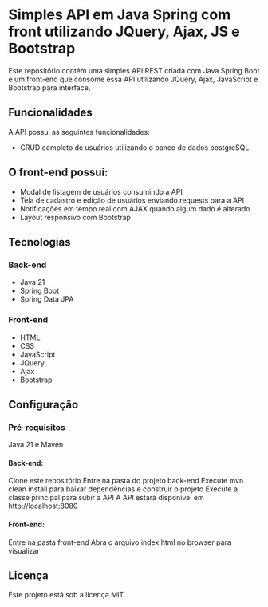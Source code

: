 # Simples API em Java Spring com front utilizando JQuery, Ajax, JS e Bootstrap
Este repositório contém uma simples API REST criada com Java Spring Boot e um front-end que consome essa API utilizando JQuery, Ajax, JavaScript e Bootstrap para interface.

## Funcionalidades
A API possui as seguintes funcionalidades:

- CRUD completo de usuários utilizando o banco de dados postgreSQL

## O front-end possui:

- Modal de listagem de usuários consumindo a API
- Tela de cadastro e edição de usuários enviando requests para a API
- Notificações em tempo real com AJAX quando algum dado é alterado
- Layout responsivo com Bootstrap
  
## Tecnologias
### Back-end

- Java 21
- Spring Boot
- Spring Data JPA

### Front-end

- HTML
- CSS
- JavaScript
- JQuery
- Ajax
- Bootstrap
  
## Configuração
### Pré-requisitos

Java 21 e
Maven

#### Back-end:

Clone este repositório
Entre na pasta do projeto back-end
Execute mvn clean install para baixar dependências e construir o projeto
Execute a classe principal para subir a API
A API estará disponível em http://localhost:8080

#### Front-end:

Entre na pasta front-end
Abra o arquivo index.html no browser para visualizar

## Licença
Este projeto está sob a licença MIT.

